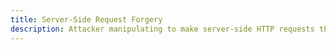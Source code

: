```yaml
---
title: Server-Side Request Forgery
description: Attacker manipulating to make server-side HTTP requests that is not intended by the system.
---
```

